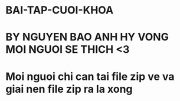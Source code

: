 # BAI-TAP-CUOI-KHOA
# BY NGUYEN BAO ANH HY VONG MOI NGUOI SE THICH <3
# Moi nguoi chi can tai file zip ve va giai nen file zip ra la xong
